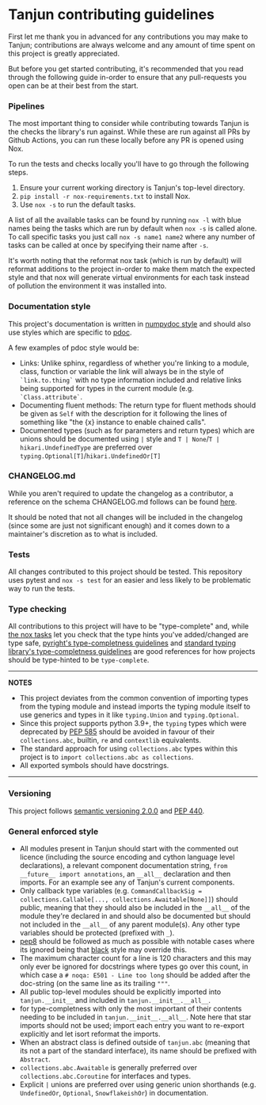 # Tanjun contributing guidelines

First let me thank you in advanced for any contributions you may make to Tanjun; contributions are always welcome
and any amount of time spent on this project is greatly appreciated.

But before you get started contributing, it's recommended that you read through the following guide in-order to
ensure that any pull-requests you open can be at their best from the start.

### Pipelines

The most important thing to consider while contributing towards Tanjun is the checks the library's run against.
While these are run against all PRs by Github Actions, you can run these locally before any PR is opened using Nox.

To run the tests and checks locally you'll have to go through the following steps.

1. Ensure your current working directory is Tanjun's top-level directory.
2. `pip install -r nox-requirements.txt` to install Nox.
3. Use `nox -s` to run the default tasks.

A list of all the available tasks can be found by running `nox -l` with blue names being the tasks which are run
by default when `nox -s` is called alone. To call specific tasks you just call `nox -s name1 name2` where any number
of tasks can be called at once by specifying their name after `-s`.

It's worth noting that the reformat nox task (which is run by default) will reformat additions to the project
in-order to make them match  the expected style and that nox will generate virtual environments for each task
instead of pollution the environment it was installed into.

### Documentation style

This project's documentation is written in [numpydoc style](https://numpydoc.readthedocs.io/en/latest/format.html)
and should also use styles which are specific to [pdoc](https://pdoc.dev/docs/pdoc.html).

A few examples of pdoc style would be:

* Links: Unlike sphinx, regardless of whether you're linking to a module, class, function or variable the link will
  always be in the style of `` `link.to.thing` `` with no type information included and relative links being supported
  for types in the current module (e.g. `` `Class.attribute` ``.
* Documenting fluent methods: The return type for fluent methods should be given as `Self` with the description for it
  following the lines of something like "the {x} instance to enable chained calls".
* Documented types (such as for parameters and return types) which are unions should be documented using `|` style
  and `T | None`/`T | hikari.UndefinedType` are preferred over `typing.Optional[T]`/`hikari.UndefinedOr[T]`

### CHANGELOG.md

While you aren't required to update the changelog as a contributor, a reference on the schema CHANGELOG.md follows
can be found [here](https://keepachangelog.com/en/1.0.0/).

It should be noted that not all changes will be included in the changelog (since some are just not significant enough)
and it comes down to a maintainer's discretion as to what is included.

### Tests

All changes contributed to this project should be tested. This repository uses pytest and `nox -s test` for an easier and
less likely to be problematic way to run the tests.

### Type checking

All contributions to this project will have to be "type-complete" and, while [the nox tasks](###Pipelines) let you check
that the type hints you've added/changed are type safe,
[pyright's type-completness guidelines](https://github.com/microsoft/pyright/blob/main/docs/typed-libraries.md) and
[standard typing library's type-completness guidelines](https://github.com/python/typing/blob/master/docs/libraries.md) are
good references for how projects should be type-hinted to be `type-complete`.

---
**NOTES**

* This project deviates from the common convention of importing types from the typing module and instead
  imports the typing module itself to use generics and types in it like `typing.Union` and `typing.Optional`.
* Since this project supports python 3.9+, the `typing` types which were deprecated by
  [PEP 585](https://www.python.org/dev/peps/pep-0585/) should be avoided in favour of their `collections.abc`,
  builtin, `re` and `contextlib` equivalents.
* The standard approach for using `collections.abc` types within this project is to `import collections.abc as collections`.
* All exported symbols should have docstrings.
---

### Versioning

This project follows [semantic versioning 2.0.0](https://semver.org/) and [PEP 440](https://www.python.org/dev/peps/pep-0440/).

### General enforced style

* All modules present in Tanjun should start with the commented out licence (including the source encoding and cython
  language level declarations), a relevant component documentation string, `from __future__ import annotations`, an
 `__all__` declaration and then imports. For an example see any of Tanjun's current components.
* Only callback type variables (e.g. `CommandCallbackSig = collections.Callable[..., collections.Awaitable[None]]`) should
  public, meaning that they should also be included in the `__all__` of the module they're declared in and should also be
  documented but should not included in the `__all__` of any parent module(s). Any other type variables should be protected
  (prefixed with `_`).
* [pep8](https://www.python.org/dev/peps/pep-0008/) should be followed as much as possible with notable cases where its
  ignored being that [black](https://github.com/psf/black) style may override this.
* The maximum character count for a line is 120 characters and this may only ever be ignored for docstrings where types
  go over this count, in which case a `# noqa: E501 - Line too long` should be added after the doc-string (on the same
  line as its trailing `"""`.
* All public top-level modules should be explicitly imported into `tanjun.__init__` and included in `tanjun.__init__.__all__`.
* for type-completness with only the most important of their contents needing to be included in `tanjun.__init__.__all__`.
  Note here that star imports should not be used; import each entry you want to re-export explicitly and let isort reformat
  the imports.
* When an abstract class is defined outside of `tanjun.abc` (meaning that its not a part of the standard interface),
  its name should be prefixed with `Abstract`.
* `collections.abc.Awaitable` is generally preferred over `collections.abc.Coroutine` for interfaces and types.
* Explicit `|` unions are preferred over using generic union shorthands (e.g. `UndefinedOr`, `Optional`, `SnowflakeishOr`)
  in documentation.
